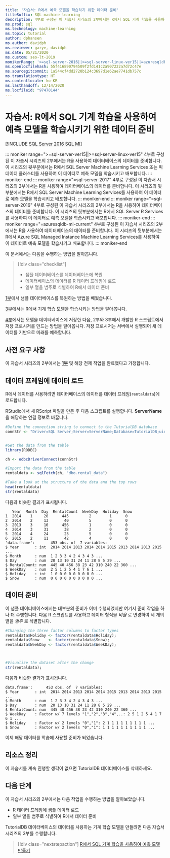 ```yaml
---
title: '자습서: R에서 예측 모델을 학습하기 위한 데이터 준비'
titleSuffix: SQL machine learning
description: 4부로 구성된 이 자습서 시리즈의 2부에서는 R에서 SQL 기계 학습을 사용하여 예측 모델을 학습시키기 위한 데이터를 준비합니다.
ms.prod: sql
ms.technology: machine-learning
ms.topic: tutorial
author: dphansen
ms.author: davidph
ms.reviewer: garye, davidph
ms.date: 05/21/2020
ms.custom: seo-lt-2019
monikerRange: '>=sql-server-2016||>=sql-server-linux-ver15||=azuresqldb-mi-current'
ms.openlocfilehash: 55f416890794509f2fd141c2a907222a7d72c47e
ms.sourcegitcommit: 1a544cf4dd2720b124c3697d1e62ae7741db757c
ms.translationtype: HT
ms.contentlocale: ko-KR
ms.lasthandoff: 12/14/2020
ms.locfileid: "97470144"
---
```

# <a name="tutorial-prepare-data-to-train-a-predictive-model-in-r-with-sql-machine-learning"></a>자습서: R에서 SQL 기계 학습을 사용하여 예측 모델을 학습시키기 위한 데이터 준비
[!INCLUDE [SQL Server 2016 SQL MI](../../includes/applies-to-version/sqlserver2016-asdbmi.md)]

::: moniker range=">=sql-server-ver15||>=sql-server-linux-ver15"
4부로 구성된 이 자습서 시리즈의 2부에서는 R을 사용하여 데이터베이스의 데이터를 준비합니다. 이 시리즈의 뒷부분에서는 R에서 SQL Server Machine Learning Services 또는 빅 데이터 클러스터를 사용하여 이 데이터로 예측 모델을 학습시키고 배포합니다.
::: moniker-end
::: moniker range="=sql-server-2017"
4부로 구성된 이 자습서 시리즈의 2부에서는 R을 사용하여 데이터베이스의 데이터를 준비합니다. 이 시리즈의 뒷부분에서는 R에서 SQL Server Machine Learning Services를 사용하여 이 데이터로 예측 모델을 학습시키고 배포합니다.
::: moniker-end
::: moniker range="=sql-server-2016"
4부로 구성된 이 자습서 시리즈의 2부에서는 R을 사용하여 데이터베이스의 데이터를 준비합니다. 이 시리즈의 뒷부분에서는 R에서 SQL Server R Services를 사용하여 이 데이터로 예측 모델을 학습시키고 배포합니다.
::: moniker-end
::: moniker range="=azuresqldb-mi-current"
4부로 구성된 이 자습서 시리즈의 2부에서는 R을 사용하여 데이터베이스의 데이터를 준비합니다. 이 시리즈의 뒷부분에서는 R에서 Azure SQL Managed Instance Machine Learning Services를 사용하여 이 데이터로 예측 모델을 학습시키고 배포합니다.
::: moniker-end

이 문서에서는 다음을 수행하는 방법을 알아봅니다.

> [!div class="checklist"]
> * 샘플 데이터베이스를 데이터베이스에 복원
> * 데이터베이스의 데이터를 R 데이터 프레임에 로드
> * 일부 열을 범주로 식별하여 R에서 데이터 준비

[1부](r-predictive-model-introduction.md)에서 샘플 데이터베이스를 복원하는 방법을 배웠습니다.

[3부](r-predictive-model-train.md)에서는 R에서 기계 학습 모델을 학습시키는 방법을 알아봅니다.

[4부](r-predictive-model-deploy.md)에서는 모델을 데이터베이스에 저장한 다음, 2부와 3부에서 개발한 R 스크립트에서 저장 프로시저를 만드는 방법을 알아봅니다. 저장 프로시저는 서버에서 실행되어 새 데이터를 기반으로 미래를 예측합니다.

## <a name="prerequisites"></a>사전 요구 사항

이 자습서 시리즈의 2부에서는 [**1부**](r-predictive-model-introduction.md) 및 해당 전제 작업을 완료했다고 가정합니다.

## <a name="load-the-data-into-a-data-frame"></a>데이터 프레임에 데이터 로드

R에서 데이터를 사용하려면 데이터베이스의 데이터를 데이터 프레임(`rentaldata`)에 로드합니다.

RStudio에서 새 RScript 파일을 만든 후 다음 스크립트를 실행합니다. **ServerName** 을 해당하는 연결 정보로 바꿉니다.

```r
#Define the connection string to connect to the TutorialDB database
connStr <- "Driver=SQL Server;Server=ServerName;Database=TutorialDB;uid=Username;pwd=Password"


#Get the data from the table
library(RODBC)

ch <- odbcDriverConnect(connStr)

#Import the data from the table
rentaldata <- sqlFetch(ch, "dbo.rental_data")

#Take a look at the structure of the data and the top rows
head(rentaldata)
str(rentaldata)
```

다음과 비슷한 결과가 표시됩니다.

```results
   Year  Month  Day  RentalCount  WeekDay  Holiday  Snow
1  2014    1     20      445         2        1      0
2  2014    2     13       40         5        0      0
3  2013    3     10      456         1        0      0
4  2014    3     31       38         2        0      0
5  2014    4     24       23         5        0      0
6  2015    2     11       42         4        0      0
'data.frame':       453 obs. of  7 variables:
$ Year       : int  2014 2014 2013 2014 2014 2015 2013 2014 2013 2015 ...
$ Month      : num  1 2 3 3 4 2 4 3 4 3 ...
$ Day        : num  20 13 10 31 24 11 28 8 5 29 ...
$ RentalCount: num  445 40 456 38 23 42 310 240 22 360 ...
$ WeekDay    : num  2 5 1 2 5 4 1 7 6 1 ...
$ Holiday    : int  1 0 0 0 0 0 0 0 0 0 ...
$ Snow       : num  0 0 0 0 0 0 0 0 0 0 ...
```

## <a name="prepare-the-data"></a>데이터 준비

이 샘플 데이터베이스에서는 대부분의 준비가 이미 수행되었지만 여기서 준비 작업을 하나 더 수행합니다.
다음 R 스크립트를 사용하고 데이터 형식을 *비율* 로 변경하여 세 개의 열을 *범주* 로 식별합니다.



```r
#Changing the three factor columns to factor types
rentaldata$Holiday <- factor(rentaldata$Holiday);
rentaldata$Snow    <- factor(rentaldata$Snow);
rentaldata$WeekDay <- factor(rentaldata$WeekDay);



#Visualize the dataset after the change
str(rentaldata);
```

다음과 비슷한 결과가 표시됩니다.

```results
data.frame':      453 obs. of  7 variables:
$ Year       : int  2014 2014 2013 2014 2014 2015 2013 2014 2013 2015 ...
$ Month      : num  1 2 3 3 4 2 4 3 4 3 ...
$ Day        : num  20 13 10 31 24 11 28 8 5 29 ...
$ RentalCount: num  445 40 456 38 23 42 310 240 22 360 ...
$ WeekDay    : Factor w/ 7 levels "1","2","3","4",..: 2 5 1 2 5 4 1 7 6 1 ...
$ Holiday    : Factor w/ 2 levels "0","1": 2 1 1 1 1 1 1 1 1 1 ...
$ Snow       : Factor w/ 2 levels "0","1": 1 1 1 1 1 1 1 1 1 1 ...
```

이제 해당 데이터를 학습에 사용할 준비가 되었습니다.

## <a name="clean-up-resources"></a>리소스 정리

이 자습서를 계속 진행할 생각이 없으면 TutorialDB 데이터베이스를 삭제하세요.

## <a name="next-steps"></a>다음 단계

이 자습서 시리즈의 2부에서는 다음 작업을 수행하는 방법을 알아보았습니다.

* R 데이터 프레임에 샘플 데이터 로드
* 일부 열을 범주로 식별하여 R에서 데이터 준비

TutorialDB 데이터베이스의 데이터를 사용하는 기계 학습 모델을 만들려면 다음 자습서 시리즈의 3부를 수행합니다.

> [!div class="nextstepaction"]
> [R에서 SQL 기계 학습을 사용하여 예측 모델 만들기](r-predictive-model-train.md)
